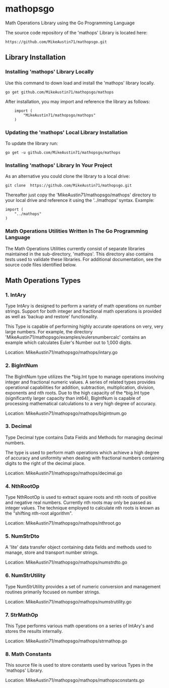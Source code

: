 # mathopsgo
Math Operations Library using the Go Programming Language

The source code repository of the 'mathops' Library 
is located here:

    https://github.com/MikeAustin71/mathopsgo.git

## Library Installation

### Installing 'mathops' Library Locally
Use this command to down load and install the 'mathops' library
locally. 

    go get github.com/MikeAustin71/mathopsgo/mathops
    
After installation, you may import and reference the library
as follows:

        import (
            "MikeAustin71/mathopsgo/mathops"
        )    

### Updating the 'mathops' Local Library Installation
To update the library run:
    
    go get -u github.com/MikeAustin71/mathopsgo/mathops


### Installing 'mathops' Library In Your Project
As an alternative you could clone the library to a local drive:

    git clone  https://github.com/MikeAustin71/mathopsgo.git

Thereafter just copy the 'MikeAustin71/mathopsgo/mathops'
directory to your local drive and reference it using the '../mathops'
syntax. Example:

    import (
        "../mathops"
    )


### Math Operations Utilities Written In The Go Programming Language

The Math Operations Utilities currently consist of separate libraries maintained
in the sub-directory, 'mathops'. This directory also contains tests used to 
validate these libraries. For additional documentation, see the source code
files identified below.


## Math Operations Types

### 1. IntAry
Type IntAry is designed	to perform a variety of math operations on number strings.
Support for both integer and fractional math operations is provided as well as 
'backup and restore' functionality.  

This Type is capable of performing highly accurate operations on very, very large
numbers. For example, the directory 'MikeAustin71/mathopsgo/examples/eulersnumbercalc'
contains an example which calculates Euler's Number out to 1,000 digits.

Location: MikeAustin71/mathopsgo/mathops/intary.go

### 2. BigIntNum
The BigIntNum type utilizes the *big.Int type to manage operations involving integer
and fractional numeric values. A series of related types provides operational 
capabilities for addition, subtraction, multiplication, division, exponents and
nth roots. Due to the high capacity of the *big.Int type (significantly larger 
capacity than int64), BigIntNum is capable of processing mathematical calculations
to a very high degree of accuracy.  

Location: MikeAustin71/mathopsgo/mathops/bigintnum.go


### 3. Decimal
Type Decimal type contains Data Fields and Methods for managing decimal numbers.  

The type is used to perform math operations which achieve a high degree of
accuracy and uniformity when dealing with fractional numbers containing
digits to the right of the decimal place.

Location: MikeAustin71/mathopsgo/mathops/decimal.go

### 4. NthRootOp
Type NthRootOp is used to extract square roots and nth roots of positive
and negative real numbers. Currently nth roots may only be passed as
integer values. The technique employed to calculate nth roots is known as
the "shifting nth-root algorithm".

Location: MikeAustin71/mathopsgo/mathops/nthroot.go

### 5. NumStrDto 
A 'lite' data transfer object containing data fields and methods
used to manage, store and transport number strings. 

Location: MikeAustin71/mathopsgo/mathops/numstrdto.go


### 6. NumStrUtility
Type NumStrUtility provides a set of numeric conversion
and management routines primarily focused on number strings.

Location: MikeAustin71/mathopsgo/mathops/numstrutility.go

### 7. StrMathOp 
This Type performs various math operations on a series of
IntAry's and stores the results internally.

Location: MikeAustin71/mathopsgo/mathops/strmathop.go

### 8. Math Constants
This source file is used to store constants used by various
Types in the 'mathops' Library.

Location: MikeAustin71/mathopsgo/mathops/mathopsconstants.go
